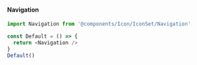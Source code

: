 #### Navigation

```js
import Navigation from '@components/Icon/IconSet/Navigation'

const Default = () => {
  return <Navigation />
}
Default()
```
